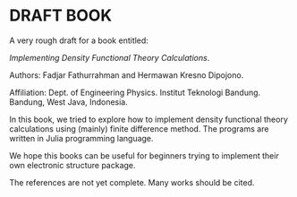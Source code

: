 # DRAFT BOOK

A very rough draft for a book entitled:

*Implementing Density Functional Theory Calculations*.

Authors: Fadjar Fathurrahman and Hermawan Kresno Dipojono.

Affiliation: Dept. of Engineering Physics. Institut Teknologi Bandung.
Bandung, West Java, Indonesia.

In this book, we tried to explore how to implement density functional
theory calculations using (mainly) finite difference method.
The programs are written in Julia programming language.

We hope this books can be useful for beginners trying to implement their
own electronic structure package.

The references are not yet complete. Many works should be cited.
